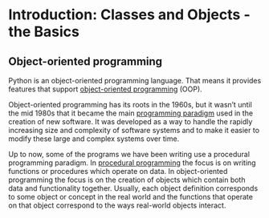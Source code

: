 # Introduction: Classes and Objects - the Basics

## Object-oriented programming

Python is an object-oriented programming language. That means it provides features that support [object-oriented programming](http://en.wikipedia.org/wiki/Object-oriented_programming) (OOP).

Object-oriented programming has its roots in the 1960s, but it wasn’t until the mid 1980s that it became the main [programming paradigm](http://en.wikipedia.org/wiki/Programming_paradigm) used in the creation of new software. It was developed as a way to handle the rapidly increasing size and complexity of software systems and to make it easier to modify these large and complex systems over time.

Up to now, some of the programs we have been writing use a procedural programming paradigm. In [procedural programming](http://en.wikipedia.org/wiki/Procedural_programming) the focus is on writing functions or procedures which operate on data. In object-oriented programming the focus is on the creation of objects which contain both data and functionality together. Usually, each object definition corresponds to some object or concept in the real world and the functions that operate on that object correspond to the ways real-world objects interact.
